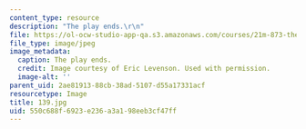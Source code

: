```yaml
---
content_type: resource
description: "The play ends.\r\n"
file: https://ol-ocw-studio-app-qa.s3.amazonaws.com/courses/21m-873-theater-arts-topics-suburbia-january-iap-2008/550c688f6923e236a3a198eeb3cf47ff_139.jpg
file_type: image/jpeg
image_metadata:
  caption: The play ends.
  credit: Image courtesy of Eric Levenson. Used with permission.
  image-alt: ''
parent_uid: 2ae81913-88cb-38ad-5107-d55a17331acf
resourcetype: Image
title: 139.jpg
uid: 550c688f-6923-e236-a3a1-98eeb3cf47ff
---
```

